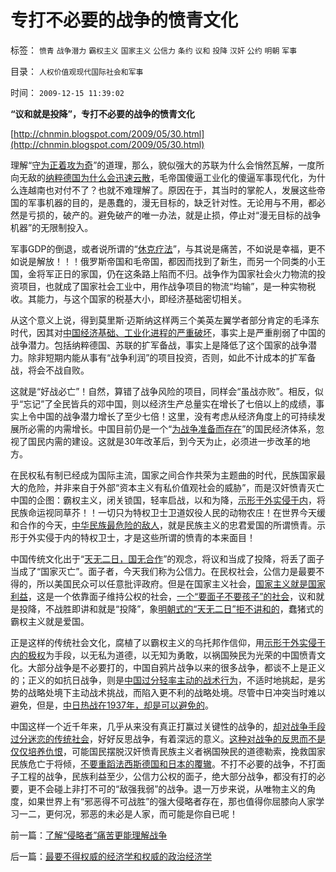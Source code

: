 # 专打不必要的战争的愤青文化

标签： `愤青` `战争潜力` `霸权主义` `国家主义` `公信力` `条约` `议和` `投降` `汉奸` `公约` `明朝` `军事` 

目录： `人权价值观现代国际社会和军事`

时间： `2009-12-15 11:39:02`

**“议和就是投降”，专打不必要的战争的愤青文化**

[http://chnmin.blogspot.com/2009/05/30.html](http://chnmin.blogspot.com/2009/05/30.html)

理解“[守为正着攻为奇](../../../2009/6/23/守为正着攻为奇.md)”的道理，那么，貌似强大的苏联为什么会悄然瓦解，一度所向无敌的[纳粹德国为什么会迅速云散](http://blog.sina.com.cn/s/blog_5563a64d0100g1x8.html)，毛帝国傻逼工业化的傻逼军事现代化，为什么连越南也对付不了？也就不难理解了。原因在于，其当时的掌舵人，发展这些帝国的军事机器的目的，是愚蠢的，漫无目标的，缺乏针对性。无论用与不用，都必然是亏损的，破产的。避免破产的唯一办法，就是止损，停止对“漫无目标的战争机器”的无限制投入。

军事GDP的倒退，或者说所谓的“[休克疗法](../../../2008/12/23/私有化，关闭亏损国企，强化社会保障.md)”，与其说是痛苦，不如说是幸福，更不如说是解放！！！俄罗斯帝国和毛帝国，都因而找到了新生，而另一个同类的小王国，金将军正日的家国，仍在这条路上陷而不归。战争作为国家社会火力物流的投资项目，也就成了国家社会工业中，用作战争项目的物流“均输”，是一种实物税收。其能力，与这个国家的税基大小，即经济基础密切相关。

从这个意义上说，得到莫里斯·迈斯纳这样两三个美英左翼学者部分肯定的毛泽东时代，因其对[中国经济基础、工业化进程的严重破坏](../../../2009/8/2/工业化一定创造价值吗.md)，事实上是严重削弱了中国的战争潜力。包括纳粹德国、苏联的扩军备战，事实上是降低了这个国家的战争潜力。除非短期内能从事有“战争利润”的项目投资，否则，如此不计成本的扩军备战，将会不战自败。

这就是“好战必亡”！自然，算错了战争风险的项目，同样会“虽战亦败”。相反，似乎“忘记”了全民皆兵的邓中国，则以经济生产总量实在增长了七倍以上的成绩，事实上令中国的战争潜力增长了至少七倍！这里，没有考虑从经济角度上的可持续发展所必需的内需增长。中国目前仍是一个“[为战争准备而存在](../../../2009/9/30/永久性的全国全民总动员.md)”的国民经济体系，忽视了国民内需的建设。这就是30年改革后，到今天为止，必须进一步改革的地方。

在民权私有制已经成为国际主流，国家之间合作共荣为主题曲的时代，民族国家最大的危险，并非来自于外部“资本主义有私价值观社会的威胁”，而是汉奸愤青灭亡中国的企图：霸权主义，闭关锁国，轻率启战，以和为降，[示形于外实侵于内](../../../2009/9/28/示形于外实侵于内的爱国道德明星.md)，将民族命运视同草芥！！一切只为特权卫士卫道奴役人民的动物农庄！在世界今天缓和合作的今天，[中华民族最危险的敌人](http://blog.sina.com.cn/s/blog_5563a64d0100bh8x.html)，就是民族主义的忠君爱国的所谓愤青。示形于外实侵于内的特权卫士，才是这些所谓的愤青的本来面目！

中国传统文化出于“[天无二日，国无合作](../../../2009/12/6/中国传统文化与现代战争格格不入.md)”的观念，将议和当成了投降，将丢了面子当成了“国家灭亡”。面子者，今天我们称为公信力。在民权社会，公信力是最要不得的，所以美国民众可以任意批评政府。但是在国家主义社会，[国家主义就是国家利益](../../../2009/7/28/不要问国家对你做了什么，要问你为国家做了什么.md)，这是一个依靠面子维持公权的社会，[一个“要面子不要孩子”的社会](../../../2009/9/8/促进民族团结.md)，议和就是投降，不战胜即讲和就是“投降”，象[明朝式的“天无二日”拒不讲和的](../../../2009/3/27/所谓“永不妥协”的美德就是极端的自私及愚蠢.md)，蠢猪式的霸权主义就是爱国。

正是这样的传统社会文化，腐植了以霸权主义的乌托邦作信仰，用[示形于外实侵于内的极权](../../../2009/7/16/自我标榜最爱国的左派只不过腐败的特权卫士.md)为手段，以无私为道德，以无知为勇敢，以祸国殃民为光荣的中国愤青文化。大部分战争是不必要打的，中国自鸦片战争以来的很多战争，都谈不上是正义的；正义的如抗日战争，则是[中国过分轻率主动的战术行为](../../../2009/12/5/日军战略战术更成熟更传统更出乎蒋介石所料.md)，不适时地挑起，是劣势的战略处境下主动战术挑战，而陷入更不利的战略处境。尽管中日冲突当时难以避免，但是，[中日热战在1937年，却是可以避免的](../../../2009/12/10/日本从来没有征服中国的完整计划.md)。

中国这样一个近千年来，几乎从来没有真正打赢过关键性的战争的，[却对战争手段过分迷恋的传统社会](../../../2009/12/13/“得道多助，失道寡助”.md)，好好反思战争，有着深远的意义。[这种对战争的反思而不是仅仅培养仇恨](http://blog.sina.com.cn/s/blog_5563a64d0100g2w1.html)，可能国民摆脱汉奸愤青民族主义者祸国殃民的道德勒索，挽救国家民族危亡于将倾，[不要重蹈法西斯德国和日本的覆辙](http://blog.sina.com.cn/s/blog_5563a64d0100g1x8.html)。不打不必要的战争，不打面子工程的战争，民族利益至少，公信力公权的面子，绝大部分战争，都没有打的必要，更不会碰上非打不可的“敌强我弱”的战争。退一万步来说，从唯物主义的角度，如果世界上有“邪恶得不可战胜”的强大侵略者存在，那也值得你屈膝向人家学习一二，更何况，邪恶的未必是人家，而可能是你自已呢！



前一篇：[了解“侵略者”痛苦更能理解战争](../../../2009/12/14/了解“侵略者”痛苦更能理解战争.md)

后一篇：[最要不得权威的经济学和权威的政治经济学](../../../2009/12/15/最要不得权威的经济学和权威的政治经济学.md)